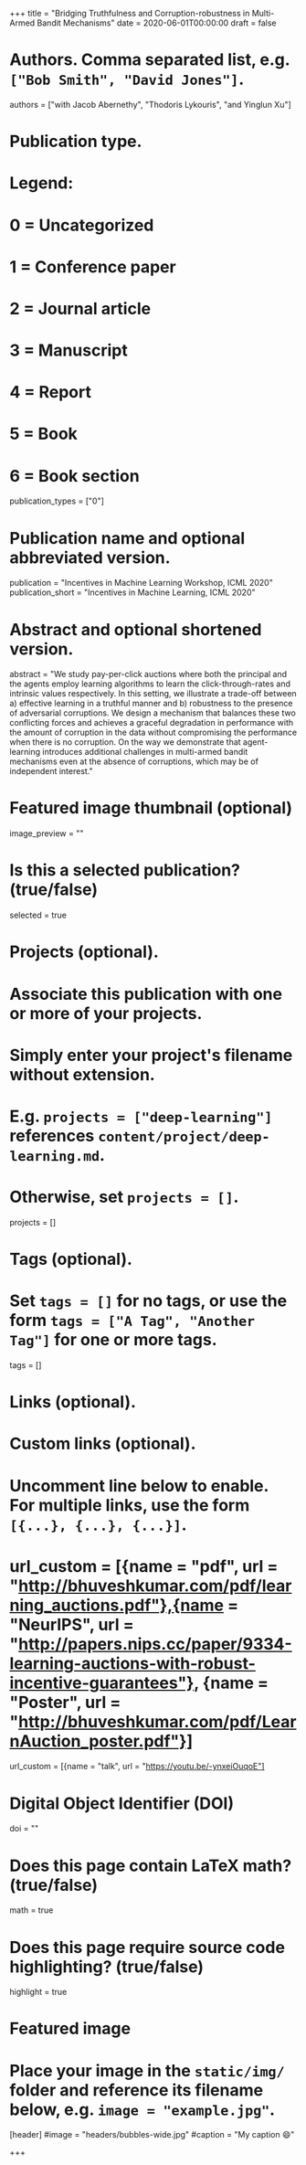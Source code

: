 +++
title = "Bridging Truthfulness and Corruption-robustness in Multi-Armed Bandit Mechanisms"
date = 2020-06-01T00:00:00
draft = false

# Authors. Comma separated list, e.g. `["Bob Smith", "David Jones"]`.
authors = ["with Jacob Abernethy", "Thodoris Lykouris", "and Yinglun Xu"]

# Publication type.
# Legend:
# 0 = Uncategorized
# 1 = Conference paper
# 2 = Journal article
# 3 = Manuscript
# 4 = Report
# 5 = Book
# 6 = Book section
publication_types = ["0"]

# Publication name and optional abbreviated version.
publication = "Incentives in Machine Learning Workshop, ICML 2020"
publication_short = "Incentives in Machine Learning, ICML 2020"

# Abstract and optional shortened version.
abstract = "We study pay-per-click auctions where both the principal and the agents employ learning algorithms to learn the click-through-rates and intrinsic values respectively. In this setting, we illustrate a trade-off between a) effective learning in a truthful manner and b) robustness to the presence of adversarial corruptions. We design a mechanism that balances these two conflicting forces and achieves a graceful degradation in performance with the amount of corruption in the data without compromising the performance when there is no corruption. On the way we demonstrate that agent-learning introduces additional challenges in multi-armed bandit mechanisms even at the absence of corruptions, which may be of independent interest."

# Featured image thumbnail (optional)
image_preview = ""

# Is this a selected publication? (true/false)
selected = true

# Projects (optional).
#   Associate this publication with one or more of your projects.
#   Simply enter your project's filename without extension.
#   E.g. `projects = ["deep-learning"]` references `content/project/deep-learning.md`.
#   Otherwise, set `projects = []`.
projects = []

# Tags (optional).
#   Set `tags = []` for no tags, or use the form `tags = ["A Tag", "Another Tag"]` for one or more tags.
tags = []

# Links (optional).


# Custom links (optional).
#   Uncomment line below to enable. For multiple links, use the form `[{...}, {...}, {...}]`.
# url_custom = [{name = "pdf", url = "http://bhuveshkumar.com/pdf/learning_auctions.pdf"},{name = "NeurIPS", url = "http://papers.nips.cc/paper/9334-learning-auctions-with-robust-incentive-guarantees"}, {name = "Poster", url = "http://bhuveshkumar.com/pdf/LearnAuction_poster.pdf"}]
url_custom = [{name = "talk", url = "https://youtu.be/-ynxeiOuqoE"]

# Digital Object Identifier (DOI)
doi = ""

# Does this page contain LaTeX math? (true/false)
math = true

# Does this page require source code highlighting? (true/false)
highlight = true

# Featured image
# Place your image in the `static/img/` folder and reference its filename below, e.g. `image = "example.jpg"`.
[header]
#image = "headers/bubbles-wide.jpg"
#caption = "My caption :smile:"

+++
